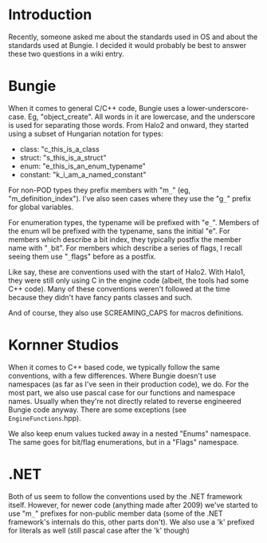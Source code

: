 # Introduction #

Recently, someone asked me about the standards used in OS and about the standards used at Bungie. I decided it would probably be best to answer these two questions in a wiki entry.

# Bungie #

When it comes to general C/C++ code, Bungie uses a lower-underscore-case. Eg, "object\_create". All words in it are lowercase, and the underscore is used for separating those words. From Halo2 and onward, they started using a subset of Hungarian notation for types:
  * class:    "c\_this\_is\_a\_class
  * struct:   "s\_this\_is\_a\_struct"
  * enum:     "e\_this\_is\_an\_enum\_typename"
  * constant: "k\_i\_am\_a\_named\_constant"

For non-POD types they prefix members with "m`_`" (eg, "m\_definition\_index"). I've also seen cases where they use the "g`_`" prefix for global variables.

For enumeration types, the typename will be prefixed with "e`_`". Members of the enum wll be prefixed with the typename, sans the initial "e". For members which describe a bit index, they typically postfix the member name with "`_`bit". For members which describe a series of flags, I recall seeing them use "`_`flags" before as a postfix.

Like say, these are conventions used with the start of Halo2. With Halo1, they were still only using C in the engine code (albeit, the tools had some C++ code). Many of these conventions weren't followed at the time because they didn't have fancy pants classes and such.

And of course, they also use SCREAMING\_CAPS for macros definitions.

# Kornner Studios #

When it comes to C++ based code, we typically follow the same conventions, with a few differences. Where Bungie doesn't use namespaces (as far as I've seen in their production code), we do. For the most part, we also use pascal case for our functions and namespace names. Usually when they're not directly related to reverse engineered Bungie code anyway. There are some exceptions (see `EngineFunctions`.hpp).

We also keep enum values tucked away in a nested "Enums" namespace. The same goes for bit/flag enumerations, but in a "Flags" namespace.

# .NET #

Both of us seem to follow the conventions used by the .NET framework itself. However, for newer code (anything made after 2009) we've started to use "m`_`" prefixes for non-public member data (some of the .NET framework's internals do this, other parts don't). We also use a 'k' prefixed for literals as well (still pascal case after the 'k' though)